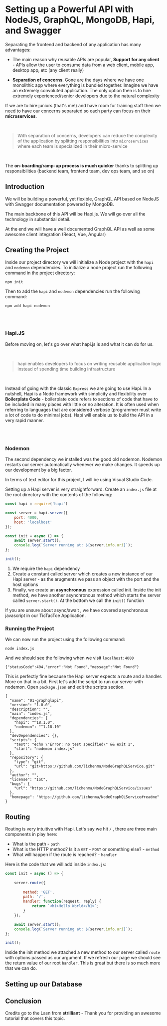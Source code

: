 # Setting up a Powerful API with NodeJS, GraphQL, MongoDB, Hapi, and Swagger 

Separating the frontend and backend of any application has many advantages: 

* The main reason why reusable APIs are popular, **Support for any client** - APIs allow the user to
  consume data from a web client, mobile app, desktop app, etc (any client really) 

* **Separation of concerns**. Gone are the days where we have one monolithic app where everything is 
  bundled together. Imagine we have an extremely convoluted application. The only option then is to
  hire extremely experienced/senior developers due to the natural complexity

If we are to hire juniors (that's me!) and have room for training staff then we need to have our 
concerns separated so each party can focus on their **microservices**. 

<br>

> With separation of concerns, developers can reduce the complexity of the application by splitting 
> responsibilities into `microservices` where each team is specialized in their micro-service

<br> 

The **on-boarding/ramp-up process is much quicker** thanks to splitting up responsibilities (backend
team, frontend team, dev ops team, and so on) 


## Introduction 

We will be building a powerful, yet flexible, GraphQL API based on NodeJS with Swagger documentation
powered by MongoDB. 



The main backbone of this API will be Hapi.js. We will go over all the technology in substantial 
detail. 


At the end we will have a well documented GraphQL API as well as some awesome client integration 
(React, Vue, Angular) 


## Creating the Project 

Inside our project directory we will initialize a Node project with the `hapi` and `nodemon` 
dependencies. To initialize a node project run the following command in the project directory: 

```
npm init
```

Then to add the `hapi` and `nodemon` dependencies run the following command: 


```
npm add hapi nodemon
```




<br><br> 

### Hapi.JS

Before moving on, let's go over what hapi.js is and what it can do for us. 

<br>

> hapi enables developers to focus on writing reusable application logic instead of spending time 
> building infrastructure 

<br> 

Instead of going with the classic `Express` we are going to use Hapi. In a nutshell, Hapi is a Node 
framework with simplicity and flexibility over **Boilerplate Code** - boilerplate code refers to
sections of code that have  to be included in many places with little or no alteration. It is often 
used when referring to languages that are considered verbose (programmer must write a lot of code to
do minimal jobs). Hapi will enable us to build the API in a very rapid manner. 



<br><br> 

### Nodemon 

The second dependency we installed was the good old nodemon. Nodemon restarts our server automatically
whenever we make changes. It speeds up our development by a big factor. 


In terms of text editor for this project, I will be using Visual Studio Code. 


Setting up a Hapi server is very straightforward. Create an `index.js` file at the root directory with
the contents of the following: 


```javascript 
const hapi = require('hapi')

const server = hapi.server({
	port: 4000, 
	host: 'localhost'
});

const init = async () => {
	await server.start();
	console.log(`Server running at: ${server.info.uri}`);
};

init();
```

1. We require the `hapi` dependency
2. Create a constant called server which creates a new instance of our Hapi server - as the arugments 
   we pass an object with the port and the host options
3. Finally, we create an **asynchronous** expression called init. Inside the init method, we have 
   another asynchronous method which starts the server called `server.start()`. At the bottom we call
   the `init()` function 

If you are unsure about async/await , we have covered asynchronous javascript in our TicTacToe 
Application. 


### Running the Project 


We can now run the project using the following command: 

```
node index.js
```



And we should see the following when we visit `localhost:4000` 

```
{"statusCode":404,"error":"Not Found","message":"Not Found"}
```


This is perfectly fine because the Hapi server expects a route and a handler. More on that in a bit. 
First let's add the script to run our server with nodemon. Open `package.json` and edit the scripts 
section. 


```
{
  "name": "01-graphqlapi",
  "version": "1.0.0",
  "description": "",
  "main": "index.js",
  "dependencies": {
    "hapi": "^18.1.0",
    "nodemon": "^1.18.10"
  },
  "devDependencies": {},
  "scripts": {
    "test": "echo \"Error: no test specified\" && exit 1",
    "start": "nodemon index.js"
  },
  "repository": {
    "type": "git",
    "url": "git+https://github.com/lichenma/NodeGraphQLService.git"
  },
  "author": "",
  "license": "ISC",
  "bugs": {
    "url": "https://github.com/lichenma/NodeGraphQLService/issues"
  },
  "homepage": "https://github.com/lichenma/NodeGraphQLService#readme"
}
```


## Routing 


Routing is very intuitive with Hapi. Let's say we hit `/` , there are three main components in play 
here: 

* What is the path - `path`
* What is the HTTP method? Is it a `GET` - `POST` or something else? - `method`
* What will happen if the route is reached? - `handler`


Here is the code that we will add inside `index.js`: 


```javascript 
const init = async () => {
	
	server.route({
		
		method: 'GET',
		path: '/', 
		handler: function(request, reply) {
			return `<h1>Hello World</h1>`; 
		}
	});

	await server.start(); 
	console.log(`Server running at: ${server.info.uri}`); 
};

init();
```


Inside the init method we attached a new method to our server called `route` with options passed as our
argument. If we refresh our page we should see the return value of our root `handler`. This is great
but there is so much more that we can do. 


## Setting up our Database 













## Conclusion 

Credits go to the Lasn from **strilliant** - Thank you for providing an awesome tutorial that covers 
this topic. 
